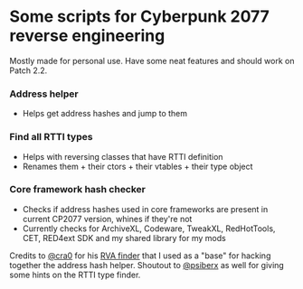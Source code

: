 # Some scripts for Cyberpunk 2077 reverse engineering

Mostly made for personal use. Have some neat features and should work on Patch 2.2.

### Address helper

- Helps get address hashes and jump to them

### Find all RTTI types

- Helps with reversing classes that have RTTI definition 
- Renames them + their ctors + their vtables + their type object

### Core framework hash checker

- Checks if address hashes used in core frameworks are present in current CP2077 version, whines if they're not
- Currently checks for ArchiveXL, Codeware, TweakXL, RedHotTools, CET, RED4ext SDK and my shared library for my mods

Credits to [@cra0](https://github.com/cra0) for his [RVA finder](https://github.com/cra0/ida-scripts) that I used as a "base" for hacking together the address hash helper.
Shoutout to [@psiberx](https://github.com/psiberx) as well for giving some hints on the RTTI type finder.
